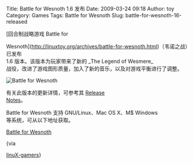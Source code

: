 Title: Battle for Wesnoth 1.6 发布
Date: 2009-03-24 09:18
Author: toy
Category: Games
Tags: Battle for Wesnoth
Slug: battle-for-wesnoth-16-released

[回合制战略游戏 Battle for  

Wesnoth](http://linuxtoy.org/archives/battle-for-wesnoth.html)（韦诺之战）已发布  
1.6 版本。该版本为玩家带来了新的 \_The Legend of Wesmere\_  
战役，改进了游戏图形质量，加入了新的音乐，以及对游戏平衡进行了调整。

![Battle for Wesnoth](http://i.linuxtoy.org/images/2009/03/start-2.jpg)

有关此版本的更新详情，可参考其 [Release  
Notes](http://www.wesnoth.org/start/1.6/)。

Battle for Wesnoth 支持 GNU/Linux、Mac OS X、M$ Windows  
等系统，可从以下地址获取。

[Battle for Wesnoth](http://www.wesnoth.org/wiki/Download)

{via  

[linuX-gamers](http://www.linux-gamers.net/modules/news/article.php?storyid=2545)}
